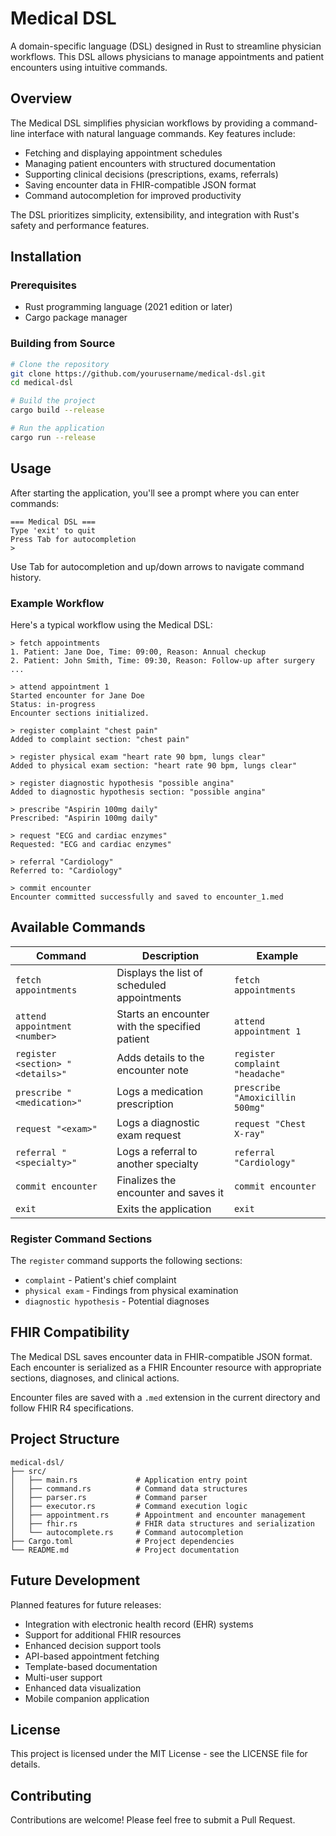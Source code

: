 # Medical DSL

A domain-specific language (DSL) designed in Rust to streamline physician workflows. This DSL allows physicians to manage appointments and patient encounters using intuitive commands.

## Overview

The Medical DSL simplifies physician workflows by providing a command-line interface with natural language commands. Key features include:

- Fetching and displaying appointment schedules
- Managing patient encounters with structured documentation
- Supporting clinical decisions (prescriptions, exams, referrals)
- Saving encounter data in FHIR-compatible JSON format
- Command autocompletion for improved productivity

The DSL prioritizes simplicity, extensibility, and integration with Rust's safety and performance features.

## Installation

### Prerequisites

- Rust programming language (2021 edition or later)
- Cargo package manager

### Building from Source

```bash
# Clone the repository
git clone https://github.com/yourusername/medical-dsl.git
cd medical-dsl

# Build the project
cargo build --release

# Run the application
cargo run --release
```

## Usage

After starting the application, you'll see a prompt where you can enter commands:

```
=== Medical DSL ===
Type 'exit' to quit
Press Tab for autocompletion
> 
```

Use Tab for autocompletion and up/down arrows to navigate command history.

### Example Workflow

Here's a typical workflow using the Medical DSL:

```
> fetch appointments
1. Patient: Jane Doe, Time: 09:00, Reason: Annual checkup
2. Patient: John Smith, Time: 09:30, Reason: Follow-up after surgery
...

> attend appointment 1
Started encounter for Jane Doe
Status: in-progress
Encounter sections initialized.

> register complaint "chest pain"
Added to complaint section: "chest pain"

> register physical exam "heart rate 90 bpm, lungs clear"
Added to physical exam section: "heart rate 90 bpm, lungs clear"

> register diagnostic hypothesis "possible angina"
Added to diagnostic hypothesis section: "possible angina"

> prescribe "Aspirin 100mg daily"
Prescribed: "Aspirin 100mg daily"

> request "ECG and cardiac enzymes"
Requested: "ECG and cardiac enzymes"

> referral "Cardiology"
Referred to: "Cardiology"

> commit encounter
Encounter committed successfully and saved to encounter_1.med
```

## Available Commands

| Command | Description | Example |
|---------|-------------|---------|
| `fetch appointments` | Displays the list of scheduled appointments | `fetch appointments` |
| `attend appointment <number>` | Starts an encounter with the specified patient | `attend appointment 1` |
| `register <section> "<details>"` | Adds details to the encounter note | `register complaint "headache"` |
| `prescribe "<medication>"` | Logs a medication prescription | `prescribe "Amoxicillin 500mg"` |
| `request "<exam>"` | Logs a diagnostic exam request | `request "Chest X-ray"` |
| `referral "<specialty>"` | Logs a referral to another specialty | `referral "Cardiology"` |
| `commit encounter` | Finalizes the encounter and saves it | `commit encounter` |
| `exit` | Exits the application | `exit` |

### Register Command Sections

The `register` command supports the following sections:
- `complaint` - Patient's chief complaint
- `physical exam` - Findings from physical examination
- `diagnostic hypothesis` - Potential diagnoses

## FHIR Compatibility

The Medical DSL saves encounter data in FHIR-compatible JSON format. Each encounter is serialized as a FHIR Encounter resource with appropriate sections, diagnoses, and clinical actions.

Encounter files are saved with a `.med` extension in the current directory and follow FHIR R4 specifications.

## Project Structure

```
medical-dsl/
├── src/
│   ├── main.rs             # Application entry point
│   ├── command.rs          # Command data structures
│   ├── parser.rs           # Command parser
│   ├── executor.rs         # Command execution logic
│   ├── appointment.rs      # Appointment and encounter management
│   ├── fhir.rs             # FHIR data structures and serialization
│   └── autocomplete.rs     # Command autocompletion
├── Cargo.toml              # Project dependencies
└── README.md               # Project documentation
```

## Future Development

Planned features for future releases:

- Integration with electronic health record (EHR) systems
- Support for additional FHIR resources
- Enhanced decision support tools
- API-based appointment fetching
- Template-based documentation
- Multi-user support
- Enhanced data visualization
- Mobile companion application

## License

This project is licensed under the MIT License - see the LICENSE file for details.

## Contributing

Contributions are welcome! Please feel free to submit a Pull Request.
